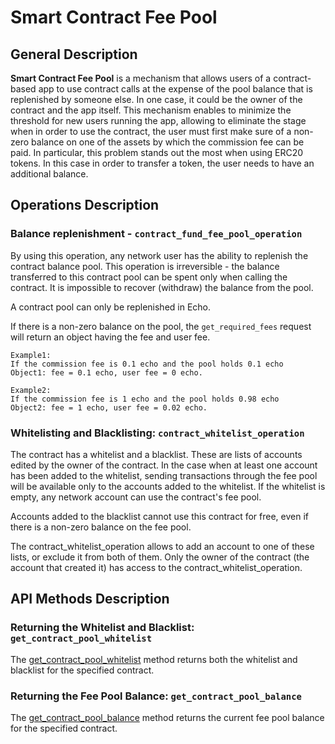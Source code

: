 # Smart Contract Fee Pool

## General Description

**Smart Contract Fee Pool** is a mechanism that allows users of a
contract-based app to use contract calls at the expense of the pool
balance that is replenished by someone else. In one case, it could be
the owner of the contract and the app itself. This mechanism enables to
minimize the threshold for new users running the app, allowing to
eliminate the stage when in order to use the contract, the user must
first make sure of a non-zero balance on one of the assets by which the
commission fee can be paid. In particular, this problem stands out the
most when using ERC20 tokens. In this case in order to transfer a token,
the user needs to have an additional balance. 

## Operations Description

### Balance replenishment - `contract_fund_fee_pool_operation`

By using this operation, any network user has the ability to replenish
the contract balance pool. This operation is irreversible - the balance
transferred to this contract pool can be spent only when calling the
contract. It is impossible to recover (withdraw) the balance from the
pool. 

A contract pool can only be replenished in Echo.

If there is a non-zero balance on the pool, the `get_required_fees` 
request will return an object having the fee and user fee.

```
Example1: 
If the commission fee is 0.1 echo and the pool holds 0.1 echo
Object1: fee = 0.1 echo, user fee = 0 echo.

Example2:
If the commission fee is 1 echo and the pool holds 0.98 echo
Object2: fee = 1 echo, user fee = 0.02 echo.
```

### Whitelisting and Blacklisting: `contract_whitelist_operation`

The contract has a whitelist and a blacklist. These are lists of
accounts edited by the owner of the contract. In the case when at least
one account has been added to the whitelist, sending transactions
through the fee pool will be available only to the accounts added to the
whitelist. If the whitelist is empty, any network account can use the
contract's fee pool.

Accounts added to the blacklist cannot use this contract for free, even
if there is a non-zero balance on the fee pool. 

The contract_whitelist_operation allows to add an account to one of
these lists, or exclude it from both of them. Only the owner of the
contract (the account that created it) has access to the
contract_whitelist_operation.

## API Methods Description

### Returning the Whitelist and Blacklist: `get_contract_pool_whitelist`

The [get_contract_pool_whitelist](/api-reference/echo-node-api/database-api.md#get_contract_pool_balance-id) method returns both the whitelist and
blacklist for the specified contract. 

### Returning the Fee Pool Balance: `get_contract_pool_balance`

The [get_contract_pool_balance](/api-reference/echo-node-api/database-api.md#get_contract_pool_whitelist-id) method returns the current fee pool
balance for the specified contract.
